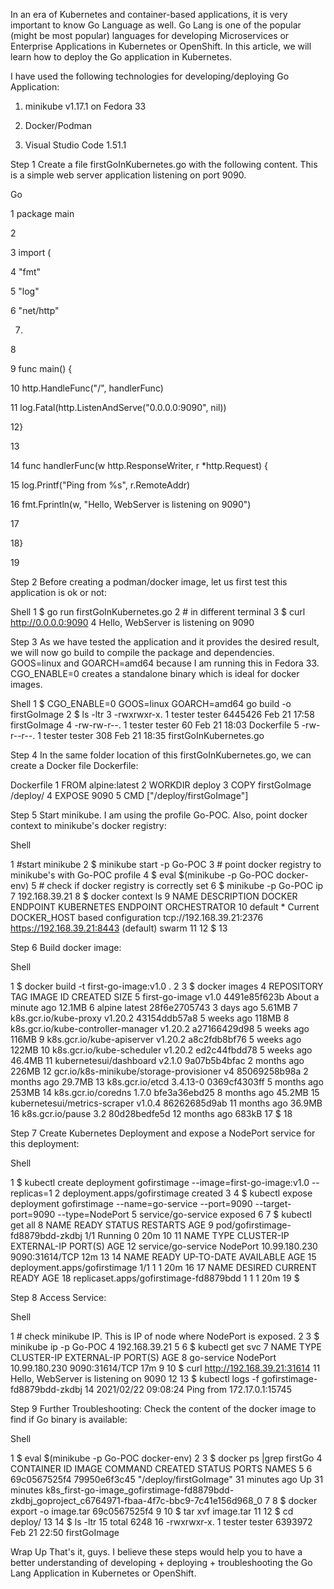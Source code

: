 In an era of Kubernetes and container-based applications, it is very important to know Go Language as well. Go Lang is one of the popular (might be most popular) languages for developing Microservices or Enterprise Applications in Kubernetes or OpenShift. In this article, we will learn how to deploy the Go application in Kubernetes.

I have used the following technologies for developing/deploying Go Application:

1. minikube v1.17.1 on Fedora 33

2. Docker/Podman

3. Visual Studio Code 1.51.1

Step 1
Create a file firstGoInKubernetes.go with the following content. This is a simple web server application listening on port 9090.

Go

1 package main

2

3 import (

4    "fmt"

5    "log"

6    "net/http"

7)

8

9 func main() {

10    http.HandleFunc("/", handlerFunc)

11    log.Fatal(http.ListenAndServe("0.0.0.0:9090", nil))

12}

13

14 func handlerFunc(w http.ResponseWriter, r *http.Request) {

15    log.Printf("Ping from %s", r.RemoteAddr)

16    fmt.Fprintln(w, "Hello, WebServer is listening on  9090")

17

18}

19

Step 2
Before creating a podman/docker image, let us first test this application is ok or not:

Shell
1 $ go run firstGoInKubernetes.go
2 # in different terminal
3 $ curl http://0.0.0.0:9090
4 Hello, WebServer is listening on  9090

Step 3
As we have tested the application and it provides the desired result, we will now go build to compile the package and dependencies. GOOS=linux and GOARCH=amd64 because I am running this in Fedora 33. CGO_ENABLE=0 creates a standalone binary which is ideal for docker images.

Shell
1 $ CGO_ENABLE=0 GOOS=linux GOARCH=amd64 go build -o firstGoImage
2 $ ls -ltr
3 -rwxrwxr-x. 1 tester tester 		6445426 	Feb 21 17:58 		firstGoImage
4 -rw-rw-r--. 1 tester tester      	60 				Feb 21 18:03 		Dockerfile
5 -rw-r--r--. 1 tester tester     		308 			Feb 21 18:35 		firstGoInKubernetes.go

Step 4
In the same folder location of this firstGoInKubernetes.go, we can create a Docker file Dockerfile:

Dockerfile
1 FROM alpine:latest
2 WORKDIR deploy
3 COPY firstGoImage /deploy/
4 EXPOSE 9090
5 CMD ["/deploy/firstGoImage"]

Step 5
Start minikube. I am using the profile Go-POC. Also, point docker context to minikube's docker registry:

Shell

1 #start minikube
2 $ minikube start -p Go-POC
3 # point docker registry to minikube's with Go-POC profile
4 $ eval $(minikube -p Go-POC docker-env)
5 # check if docker registry is correctly set
6 $ minikube -p Go-POC ip
7 192.168.39.21
8 $ docker context ls
9 NAME                DESCRIPTION                               						DOCKER ENDPOINT            	KUBERNETES ENDPOINT                    ORCHESTRATOR
10 default *           Current DOCKER_HOST based configuration   tcp://192.168.39.21:2376   		https://192.168.39.21:8443 (default)   	swarm
11
12 $ 
13




Step 6
Build docker image:

Shell

1 $ docker build -t first-go-image:v1.0 .
2
3 $ docker images
4 REPOSITORY                                					TAG                 IMAGE ID            	  	CREATED              			SIZE
5 first-go-image                            							v1.0      			4491e85f623b        	About a minute ago   		12.1MB
6 alpine                                    								latest 				28f6e2705743        	3 days ago           				5.61MB
7 k8s.gcr.io/kube-proxy                     					v1.20.2           43154ddb57a8        	5 weeks ago          			118MB
8 k8s.gcr.io/kube-controller-manager        			v1.20.2          	a27166429d98        	5 weeks ago          			116MB
9 k8s.gcr.io/kube-apiserver                 				v1.20.2       	a8c2fdb8bf76        	5 weeks ago          			122MB
10 k8s.gcr.io/kube-scheduler                 				v1.20.2          	ed2c44fbdd78        	5 weeks ago          			46.4MB
11 kubernetesui/dashboard                    				v2.1.0            	9a07b5b4bfac        	2 months ago         			226MB
12 gcr.io/k8s-minikube/storage-provisioner   	v4                  	85069258b98a        	2 months ago         			29.7MB
13 k8s.gcr.io/etcd                           						3.4.13-0         	0369cf4303ff        		5 months ago         			253MB
14 k8s.gcr.io/coredns                        					1.7.0              	bfe3a36ebd25        	8 months ago         			45.2MB
15 kubernetesui/metrics-scraper              			v1.0.4            	86262685d9ab        	11 months ago        			36.9MB
16 k8s.gcr.io/pause                          					3.2                 	80d28bedfe5d        	12 months ago        			683kB
17 $ 
18

Step 7
Create Kubernetes Deployment and expose a NodePort service for this deployment:

Shell

1 $ kubectl create deployment gofirstimage --image=first-go-image:v1.0 --replicas=1
2 deployment.apps/gofirstimage created
3
4 $ kubectl expose deployment gofirstimage --name=go-service --port=9090 --target-port=9090 --type=NodePort
5 service/go-service exposed
6
7 $ kubectl get all
8 NAME                               					READY   STATUS    	RESTARTS   AGE
9 pod/gofirstimage-fd8879bdd-zkdbj   1/1     		Running   					0          20m
10
11 NAME                 			TYPE       CLUSTER-IP      EXTERNAL-IP   PORT(S)          		AGE
12 service/go-service   NodePort   10.99.180.230   			 <none>        9090:31614/TCP     12m
13 
14 NAME                           				READY   UP-TO-DATE   AVAILABLE   AGE
15 deployment.apps/gofirstimage   1/1     					1            			1             20m
16
17 NAME                                     						DESIRED   CURRENT   READY   AGE
18 replicaset.apps/gofirstimage-fd8879bdd   		1         			1         			1         20m
19 $ 

Step 8
Access Service:

Shell

1 # check minikube IP. This is IP of node where NodePort is exposed.
2
3 $ minikube ip -p Go-POC
4 192.168.39.21
5
6 $ kubectl get svc
7 NAME         TYPE       CLUSTER-IP      EXTERNAL-IP   PORT(S)          AGE
8 go-service   NodePort   10.99.180.230   <none>        9090:31614/TCP   17m
9
10 $ curl http://192.168.39.21:31614
11 Hello, WebServer is listening on  9090
12
13 $ kubectl logs -f gofirstimage-fd8879bdd-zkdbj
14 2021/02/22 09:08:24 Ping from 172.17.0.1:15745

Step 9
Further Troubleshooting: Check the content of the docker image to find if Go binary is available:

Shell

1 $ eval $(minikube -p Go-POC docker-env)
2
3 $ docker ps |grep firstGo
4 CONTAINER ID        IMAGE                  COMMAND                  CREATED             STATUS              PORTS               NAMES
5
6 69c0567525f4        79950e6f3c45           "/deploy/firstGoImage"   31 minutes ago      Up 31 minutes                           k8s_first-go-image_gofirstimage-fd8879bdd-zkdbj_goproject_c6764971-fbaa-4f7c-bbc9-7c41e156d968_0
7
8 $ docker export -o image.tar 69c0567525f4
9
10 $ tar xvf image.tar
11
12 $ cd deploy/
13
14 $ ls -ltr
15 total 6248
16 -rwxrwxr-x. 1 tester tester 6393972 Feb 21 22:50 firstGoImage


Wrap Up
That's it, guys. I believe these steps would help you to have a better understanding of developing + deploying + troubleshooting the Go Lang Application in Kubernetes or OpenShift.
